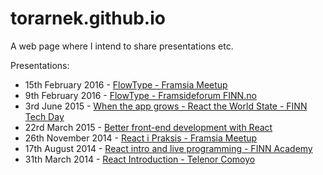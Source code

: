 # torarnek.github.io

A web page where I intend to share presentations etc.


Presentations:
* 15th February 2016 - [FlowType - Framsia Meetup](presentations/FlowType_Framsia-Meetup.pdf)
* 9th February 2016 - [FlowType - Framsideforum FINN.no](presentations/FlowType_Framsia-Meetup.pdf)
* 3rd June 2015 - [When the app grows - React the World State - FINN Tech Day](presentations/When_the_app_grows_React_the_World_State-LightningTalk_FINN_tech_day.pdf)
* 22rd March 2015 - [Better front-end development with React](presentations/Better_front-end_development_with_React_part_1-SchibstedSuperweek.pdf)
* 26th November 2014 - [React i Praksis - Framsia Meetup](presentations/React-i-praksis_Framsia-Meetup.no.pdf)
* 17th August 2014 - [React intro and live programming - FINN Academy](presentations/React-introduction_FINN.no-Academy.pdf) 
* 31th March 2014 - [React Introduction - Telenor Comoyo](presentations/React-Introduction_Telenor-Comoyo.pdf)
